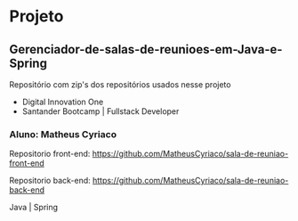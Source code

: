 # Projeto
## Gerenciador-de-salas-de-reunioes-em-Java-e-Spring
Repositório com zip's dos repositórios usados nesse projeto

* Digital Innovation One
* Santander Bootcamp | Fullstack Developer

### Aluno: Matheus Cyriaco

Repositorio front-end: https://github.com/MatheusCyriaco/sala-de-reuniao-front-end 

Repositorio back-end: https://github.com/MatheusCyriaco/sala-de-reuniao-back-end

Java | Spring

